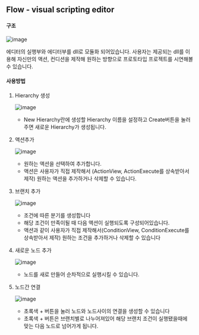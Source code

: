 ## Flow - visual scripting editor

#### 구조

![image](https://user-images.githubusercontent.com/31693348/83349677-b7e39a00-a371-11ea-8fa5-5e0d2a4e45f1.png)

에디터의 실행부와 에디터부를 dll로 모듈화 되어있습니다. 사용자는 제공되는 dll를 이용해 자신만의 액션, 컨디션을 제작해 원하는 방향으로 프로토타입 프로젝트를 시연해볼 수 있습니다.



#### 사용방법

1. Hierarchy 생성

   ![image](https://user-images.githubusercontent.com/31693348/83349684-c5008900-a371-11ea-88d5-b0a95a473f83.png)

   - New Hierarchy란에 생성할 Hierarchy 이름을 설정하고 Create버튼을 눌러주면 새로운 Hierarchy가 생성됩니다.

2. 액션추가

   ![image](https://user-images.githubusercontent.com/31693348/83349720-f8dbae80-a371-11ea-8e29-84755c06a6f0.png)

   - 원하는 액션을 선택하여 추가합니다.
   - 액션은 사용자가 직접 제작해서 (ActionView, ActionExecute를 상속받아서 제작) 원하는 액션을 추가하거나 삭제할 수 있습니다.

3. 브랜치 추가

   ![image](https://user-images.githubusercontent.com/31693348/83349691-d6e22c00-a371-11ea-998b-7f0dc2889e6e.png)

   - 조건에 따른 분기를 생성합니다
   - 해당 조건이 만족이될 때 다음 액션이 실행되도록 구성되어있습니다.
   - 액션과 같이 사용자가 직접 제작해서(ConditionView, ConditionExecute를 상속받아서 제작) 원하는 조건을 추가하거나 삭제할 수 있습니다

4. 새로운 노드 추가

   ![image](https://user-images.githubusercontent.com/31693348/83349730-0e50d880-a372-11ea-99c6-83c1b9a8e86b.png)

   - 노드를 새로 만들어 순차적으로 실행시킬 수 있습니다.

5. 노드간 연결

   ![image](https://user-images.githubusercontent.com/31693348/83349739-19a40400-a372-11ea-88e1-d2b4fd840859.png)

   - 초록색 + 버튼을 눌러 노드와 노드사이의 연결을 생성할 수 있습니다
   - 초록색 + 버튼은 브랜치별로 나누어져있어 해당 브랜치 조건이 실행됐을때에 맞는 다음 노드로 넘어가게 됩니다.